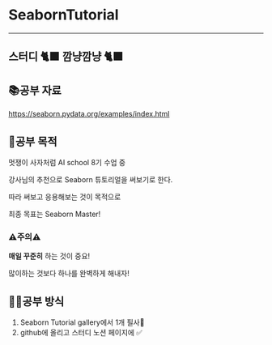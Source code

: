 # SeabornTutorial
---
## 스터디 🐈‍⬛ 깜냥깜냥 🐈‍⬛

## 📚공부 자료
https://seaborn.pydata.org/examples/index.html

## 💪공부 목적
멋쟁이 사자처럼 AI school 8기 수업 중 

강사님의 추천으로 Seaborn 튜토리얼을 써보기로 한다. 

따라 써보고 응용해보는 것이 목적으로

최종 목표는 Seaborn Master!

### ⚠주의⚠

**매일 꾸준히** 하는 것이 중요!

많이하는 것보다 하나를 완벽하게 해내자!

## 👩‍💻공부 방식
1. Seaborn Tutorial gallery에서 1개 필사📝
2. github에 올리고 스터디 노션 페이지에 ✅
